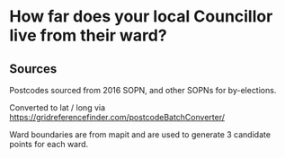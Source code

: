 # How far does your local Councillor live from their ward?

## Sources

Postcodes sourced from 2016 SOPN,
and other SOPNs for by-elections.

Converted to lat / long via
https://gridreferencefinder.com/postcodeBatchConverter/

Ward boundaries are from mapit and are used to generate 3
candidate points for each ward.
